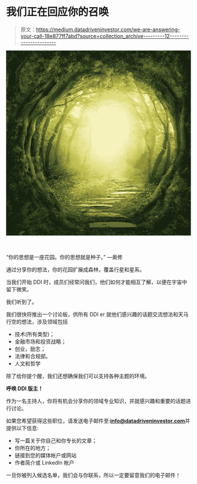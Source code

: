 # 我们正在回应你的召唤

> 原文：<https://medium.datadriveninvestor.com/we-are-answering-your-call-18e877ff7abd?source=collection_archive---------12----------------------->

![](img/b76427c8079ec71bfe0d61cae479c201.png)

​

“你的思想是一座花园。你的思想就是种子。”
—奥修

通过分享你的想法，你的花园扩展成森林，覆盖行星和星系。

当我们开始 DDI 时，成员们经常问我们，他们如何才能相互了解，以便在宇宙中留下微笑。

我们听到了。

我们很快将推出一个讨论板，供所有 DDI er 就他们感兴趣的话题交流想法和天马行空的想法，涉及领域包括

*   技术(所有类型)；
*   金融市场和投资战略；
*   创业，励志；
*   法律和合规部。
*   人文和哲学

除了给你提个醒，我们还想确保我们可以支持各种主题的环境。

**呼唤 DDI 版主！**

作为一名主持人，你将有机会分享你的领域专业知识，并就感兴趣和重要的话题进行讨论。

如果您希望获得这些职位，请发送电子邮件至:**info@datadriveninvestor.com**并提供以下信息:

*   写一篇关于你自己和你专长的文章；
*   你所在的地方；
*   链接到您的媒体帐户或网站
*   作者简介或 LinkedIn 帐户

一旦你被列入候选名单，我们会与你联系，所以一定要留意我们的电子邮件！​